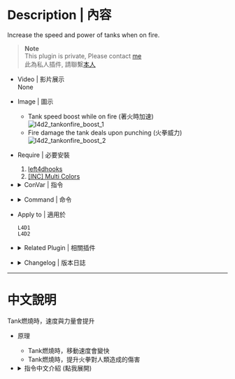 # Description | 內容
Increase the speed and power of tanks when on fire.

> __Note__ <br/>
This plugin is private, Please contact [me](https://github.com/fbef0102/Game-Private_Plugin#私人插件列表-private-plugins-list)<br/>
此為私人插件, 請聯繫[本人](https://github.com/fbef0102/Game-Private_Plugin#私人插件列表-private-plugins-list)

* Video | 影片展示
<br/>None

* Image | 圖示
	* Tank speed boost while on fire (著火時加速)
	<br/>![l4d2_tankonfire_boost_1](image/l4d2_tankonfire_boost_1.gif)
	* Fire damage the tank deals upon punching (火拳威力)
	<br/>![l4d2_tankonfire_boost_2](image/l4d2_tankonfire_boost_2.gif)

* Require | 必要安裝
	1. [left4dhooks](https://forums.alliedmods.net/showthread.php?t=321696)
	2. [[INC] Multi Colors](https://github.com/fbef0102/L4D1_2-Plugins/releases/tag/Multi-Colors)

* <details><summary>ConVar | 指令</summary>

	* cfg/sourcemod/l4d2_tankonfire_boost.cfg
		```php
		// 0=Plugin off, 1=Plugin on.
		l4d2_tankonfire_boost_enable "1"

		// Multiplier for tank speed while on fire.
		l4d2_tankonfire_boost_speed_multi "1.2"

		// If 1, prints a warning to the chatbox.
		l4d2_tankonfire_boost_warning_enable "1"

		// Amount of fire damage the tank deals upon punching.
		l4d2_tankonfire_boost_damage_amount "5.0"
		```
</details>

* <details><summary>Command | 命令</summary>
	
	None
</details>

* Apply to | 適用於
	```
	L4D1
	L4D2
	```

* <details><summary>Related Plugin | 相關插件</summary>

	1. [Tank Rock Ignition by Marttt](https://forums.alliedmods.net/showthread.php?t=315822): Ignites the rock thrown by the Tank when he is on fire
		> 著火時，扔出來的石頭也會著火且砸中人類會有額外傷害
</details>

* <details><summary>Changelog | 版本日誌</summary>

	```php
	//DarkNoghri @ 2010
	//HarryPotter @ 2023
	```
	* v1.0h (2023-6-6)
		* Remake code, convert code to latest syntax
		* Fix warnings when compiling on SourceMod 1.11.
		* Optimize code and improve performance
		* Use left4dhooks
		* Fixed Error

	* v1.1
		* [Original Plugin By DarkNoghri](https://forums.alliedmods.net/showthread.php?t=116014)
</details>

- - - -
# 中文說明
Tank燃燒時，速度與力量會提升

* 原理
	* Tank燃燒時，移動速度會變快
	* Tank燃燒時，提升火拳對人類造成的傷害

* <details><summary>指令中文介紹 (點我展開)</summary>

	* cfg/sourcemod/l4d2_tankonfire_boost.cfg
		```php
		// 0=關閉插件, 1=啟動插件
		l4d2_tankonfire_boost_enable "1"

		// Tank燃燒時，移動速度
		l4d2_tankonfire_boost_speed_multi "1.2"

		// 為1時，打開提示
		l4d2_tankonfire_boost_warning_enable "1"

		// Tank燃燒時，火拳造成的額外傷害值
		l4d2_tankonfire_boost_damage_amount "5.0"
		```
</details>
